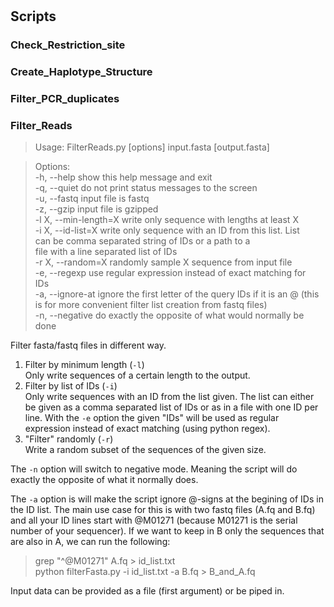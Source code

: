 #


## Scripts

### Check_Restriction_site

### Create_Haplotype_Structure

### Filter_PCR_duplicates

### Filter_Reads

>Usage: FilterReads.py [options] input.fasta [output.fasta]  

>Options:  
>  -h, --help            show this help message and exit  
>  -q, --quiet           do not print status messages to the screen  
>  -u, --fastq           input file is fastq  
>  -z, --gzip            input file is gzipped  
>  -l X, --min-length=X  write only sequence with lengths at least X  
>  -i X, --id-list=X     write only sequence with an ID from this list. List  
>                        can be comma separated string of IDs or a path to a  
>                        file with a line separated list of IDs  
>  -r X, --random=X      randomly sample X sequence from input file  
>  -e, --regexp          use regular expression instead of exact matching for  
>                        IDs  
>  -a, --ignore-at       ignore the first letter of the query IDs if it is an @
>                        (this is for more convenient filter list creation from
>                        fastq files)  
>  -n, --negative        do exactly the opposite of what would normally be done  

Filter fasta/fastq files in different way.

1. Filter by minimum length (`-l`)  
Only write sequences of a certain length to the output.
2. Filter by list of IDs (`-i`)  
Only write sequences with an ID from the list given. The list can either be given as a comma separated list of IDs or as in a file with one ID per line. With the `-e` option the given "IDs" will be used as regular expression instead of exact matching (using python regex).
3. "Filter" randomly (`-r`)  
Write a random subset of the sequences of the given size.

The `-n` option will switch to negative mode. Meaning the script will do exactly the opposite of what it normally does.

The `-a` option is will make the script ignore @-signs at the begining of IDs in the ID list.
The main use case for this is with two fastq files (A.fq and B.fq) and all your ID lines start with @M01271 (because M01271 is the serial number of your sequencer). If we want to keep in B only the sequences that are also in A, we can run the following:
>grep "^@M01271" A.fq > id_list.txt  
>python filterFasta.py -i id_list.txt -a B.fq > B_and_A.fq

Input data can be provided as a file (first argument) or be piped in.